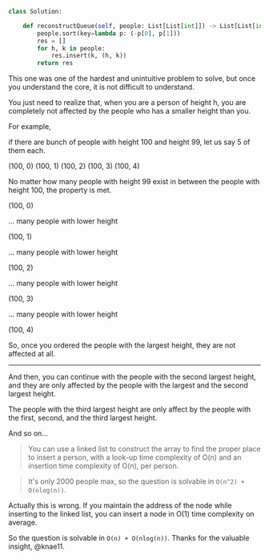 ```python
class Solution:

    def reconstructQueue(self, people: List[List[int]]) -> List[List[int]]:
        people.sort(key=lambda p: (-p[0], p[1]))
        res = []
        for h, k in people:
            res.insert(k, (h, k))
        return res
```

This one was one of the hardest and unintuitive problem to solve, but once you understand the core, it is not difficult to understand.

You just need to realize that,
when you are a person of height h, you are completely not affected by the people who has a smaller height than you.

For example,

if there are bunch of people with height 100 and height 99, let us say 5 of them each.

(100, 0)
(100, 1)
(100, 2)
(100, 3)
(100, 4)

No matter how many people with height 99 exist in between the people with height 100,
the property is met.

(100, 0)

... many people with lower height

(100, 1)

... many people with lower height

(100, 2)

... many people with lower height

(100, 3)

... many people with lower height

(100, 4)

So, once you ordered the people with the largest height, they are not affected at all.

---

And then, you can continue with the people with the second largest height, and they are only affected by the people with the largest and the second largest height.

The people with the third largest height are only affect by the people with the first, second, and the third largest height.

And so on...

> You can use a linked list to construct the array to find the proper place to insert a person, with a look-up time complexity of O(n) and an insertion time complexity of O(n), per person.

> It's only 2000 people max, so the question is solvable in `O(n^2) + O(nlog(n))`.

Actually this is wrong. If you maintain the address of the node while inserting to the linked list, you can insert a node in O(1) time complexity on average.

So the question is solvable in `O(n) + O(nlog(n))`. Thanks for the valuable insight, @knae11.
